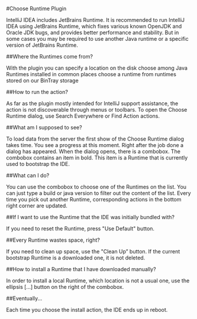 #Choose Runtime Plugin

IntelliJ IDEA includes JetBrains Runtime. It is recommended to run IntelliJ IDEA using JetBrains Runtime, which fixes various known OpenJDK and Oracle JDK bugs, and provides better performance and stability. But in some cases you may be required to use another Java runtime or a specific version of JetBrains Runtime.

##Where the Runtimes come from?

With the plugin you can
specify a location on the disk
choose among Java Runtimes installed in common places
choose a runtime from runtimes stored on our BinTray storage

##How to run the action?

As far as the plugin mostly intended for IntelliJ support assistance, the action is not discoverable through menus or toolbars. To open the Choose Runtime dialog, use Search Everywhere or Find Action actions.

##What am I supposed to see?

To load data from the server the first show of the Choose Runtime dialog takes time. You see a progress at this moment. Right after the job done a dialog has appeared. When the dialog opens, there is a combobox. The combobox contains an item in bold. This item is a Runtime that is currently used to bootstrap the IDE.

##What can I do?

You can use the combobox to choose one of the Runtimes on the list. You can just type a build or java version to filter out the content of the list. Every time you pick out another Runtime, corresponding actions in the bottom right corner are updated.

##If I want to use the Runtime that the IDE was initially bundled with?

If you need to reset the Runtime, press "Use Default" button.

##Every Runtime wastes space, right?

If you need to clean up space, use the "Clean Up” button. If the current bootstrap Runtime is a downloaded one, it is not deleted.


##How to install a Runtime that I have downloaded manually?

In order to install a local Runtime, which location is not a usual one, use the ellipsis [...] button on the right of the combobox.

##Eventually...

Each time you choose the install action, the IDE ends up in reboot.
